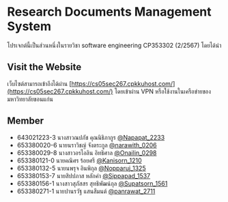 <!-- [![Review Assignment Due Date](https://classroom.github.com/assets/deadline-readme-button-22041afd0340ce965d47ae6ef1cefeee28c7c493a6346c4f15d667ab976d596c.svg)](https://classroom.github.com/a/Bwpk2ByU) -->
<!-- [![Open in Visual Studio Code](https://classroom.github.com/assets/open-in-vscode-2e0aaae1b6195c2367325f4f02e2d04e9abb55f0b24a779b69b11b9e10269abc.svg)](https://classroom.github.com/online_ide?assignment_repo_id=17427673&assignment_repo_type=AssignmentRepo) -->

# Research Documents Management System 

<!-- ## Overview  -->
โปรเจกต์นี้เป็นส่วนหนึ่งในรายวิชา software engineering CP353302 (2/2567) โดยได้นำ

## Visit the Website
เว็บไซต์สามารถเข้าถึงได้ผ่าน [https://cs05sec267.cpkkuhost.com/](https://cs05sec267.cpkkuhost.com/) โดยเข้าผ่าน VPN หรือใช้งานในเครือข่ายของมหาวิทยาลัยขอนแก่น 

## Member
- 643021223-3    นางสาวณปภัช คุณนิธิภากูร [@Napapat_2233](https://github.com/kku-computer-science/git-group-repository-group-5-sec-2/tree/Napapat_2233)
- 653380020-6    นายนราวิชญ์ จังตระกูล [@narawith_0206](https://github.com/kku-computer-science/git-group-repository-group-5-sec-2/tree/Napapat_2233)
- 653380029-8    นางสาวอรไอลิน อิทธิศาล [@Onailin_0298](https://github.com/kku-computer-science/git-group-repository-group-5-sec-2/tree/Napapat_2233)
- 653380121-0    นายคณิศร ร้อยศรี  [@Kanisorn_1210](https://github.com/kku-computer-science/git-group-repository-group-5-sec-2/tree/Kanisorn_1210)
- 653380132-5    นายนพรุจ อินพิกุล [@Nopparuj_1325](https://github.com/kku-computer-science/git-group-repository-group-5-sec-2/tree/Kanisorn_1210)
- 653380153-7    นายสิปปภาส หลักคำ [@Sippapad_1537](https://github.com/kku-computer-science/git-group-repository-group-5-sec-2/tree/Kanisorn_1210)
- 653380156-1    นางสาวสุภัสสร สุทธิพัฒน์กุล [@Supatsorn_1561](https://github.com/kku-computer-science/git-group-repository-group-5-sec-2/tree/Supatsorn_1561)
- 653380271-1    นายปานรวัฐ แสนสีมนต์ [@panrawat_2711](https://github.com/kku-computer-science/git-group-repository-group-5-sec-2/tree/Kanisorn_1210)

<!-- ## Release Notes 

### Version 1.0.0 - Initial Release
- Repository initialized with core project structure.
- Uploaded base code files and essential assets.


### Version 2.0.0 - Display Highlight Publication 🚩
- Added a menu in the sidebar on the dashboard page for staff to configure highlight information display.
- Enhanced the user interface to better highlight important information about the college.
- Enhanced security features to protect sensitive data. -->


<!-- - Configured the initial schema for the research project database. -->

<!-- - Implemented core functionality for managing research documents.
- Added user authentication and authorization.
- Created user interface for document upload and management.
- Integrated search functionality for documents.
- Provided support for multiple document formats.
- Implemented basic error handling and logging. -->






